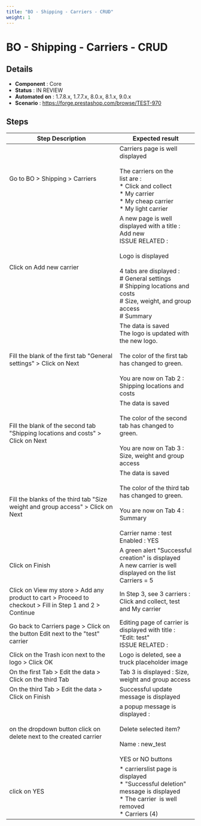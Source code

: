```yaml
---
title: "BO - Shipping - Carriers - CRUD"
weight: 1
---
```


# BO - Shipping - Carriers - CRUD
## Details
* **Component** : Core
* **Status** : IN REVIEW
* **Automated on** : 1.7.8.x, 1.7.7.x, 8.0.x, 8.1.x, 9.0.x
* **Scenario** : https://forge.prestashop.com/browse/TEST-970

## Steps
| Step Description | Expected result |
| ----- | ----- |
| Go to BO > Shipping > Carriers | Carriers page is well displayed <br><br>The carriers on the list are : <br> * Click and collect <br> * My carrier <br> * My cheap carrier <br> * My light carrier |
| Click on Add new carrier | A new page is well displayed with a title : Add new<br>ISSUE RELATED : <br><br>Logo is displayed<br><br>4 tabs are displayed :<br> # General settings <br> # Shipping locations and costs <br> # Size, weight, and group access <br> # Summary |
| Fill the blank of the first tab "General settings" > Click on Next | The data is saved<br>The logo is updated with the new logo. <br><br>The color of the first tab has changed to green.<br><br>You are now on Tab 2 : Shipping locations and costs |
| Fill the blank of the second tab "Shipping locations and costs" > Click on Next | The data is saved<br><br>The color of the second tab has changed to green.<br><br>You are now on Tab 3 : Size, weight and group access |
| Fill the blanks of the third tab "Size weight and group access" > Click on Next | The data is saved<br><br>The color of the third tab has changed to green.<br><br>You are now on Tab 4 : Summary<br><br>Carrier name : test<br>Enabled : YES |
| Click on Finish | A green alert "Successful creation" is displayed<br>A new carrier is well displayed on the list<br>Carriers = 5 |
| Click on View my store > Add any product to cart > Proceed to checkout > Fill in Step 1 and 2 > Continue | In Step 3, see 3 carriers : Click and collect, test and My carrier |
| Go back to Carriers page > Click on the button Edit next to the "test" carrier | Editing page of carrier is displayed with title : "Edit: test"<br>ISSUE RELATED : |
| Click on the Trash icon next to the logo > Click OK | Logo is deleted, see a truck placeholder image |
| On the first Tab > Edit the data > Click on the third Tab | Tab 3 is displayed : Size, weight and group access |
| On the third Tab > Edit the data > Click on Finish | Successful update message is displayed |
| on the dropdown button click on delete next to the created carrier | a popup message is displayed : <br><br>Delete selected item? <br><br>Name : new_test <br><br>YES or NO buttons |
| click on YES | * carrierslist page is displayed<br> * "Successful deletion" message is displayed<br> * The carrier  is well removed<br> * Carriers (4) |
